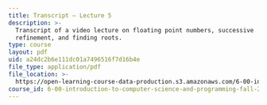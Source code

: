 ```yaml
---
title: Transcript – Lecture 5
description: >-
  Transcript of a video lecture on floating point numbers, successive
  refinement, and finding roots.
type: course
layout: pdf
uid: a24dc2b6e111dc01a7496516f7d16b4e
file_type: application/pdf
file_location: >-
  https://open-learning-course-data-production.s3.amazonaws.com/6-00-introduction-to-computer-science-and-programming-fall-2008/a24dc2b6e111dc01a7496516f7d16b4e_6-00F08-L05.pdf
course_id: 6-00-introduction-to-computer-science-and-programming-fall-2008
---
```

